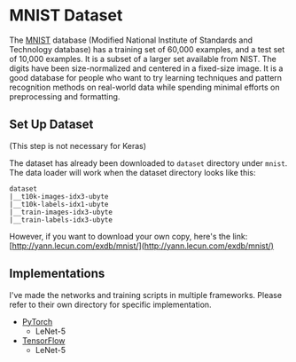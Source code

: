 # MNIST Dataset

The [MNIST](https://en.wikipedia.org/wiki/MNIST_database) database (Modified National Institute of Standards and Technology database) has a training set of 60,000 examples, and a test set of 10,000 examples. It is a subset of a larger set available from NIST. The digits have been size-normalized and centered in a fixed-size image. It is a good database for people who want to try learning techniques and pattern recognition methods on real-world data while spending minimal efforts on preprocessing and formatting.

## Set Up Dataset

(This step is not necessary for Keras)

The dataset has already been downloaded to `dataset` directory under `mnist`. The data loader will work when the dataset directory looks like this:
```
dataset
|__t10k-images-idx3-ubyte
|__t10k-labels-idx1-ubyte
|__train-images-idx3-ubyte
|__train-labels-idx3-ubyte
```
However, if you want to download your own copy, here's the link: [http://yann.lecun.com/exdb/mnist/](http://yann.lecun.com/exdb/mnist/)

## Implementations

I've made the networks and training scripts in multiple frameworks. Please refer to their own directory for specific implementation.

- [PyTorch](pytorch)
    - LeNet-5
- [TensorFlow](tensorflow)
    - LeNet-5
    